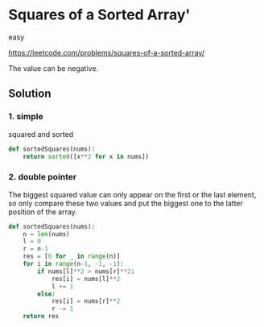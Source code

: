 # Squares of a Sorted Array'

easy

https://leetcode.com/problems/squares-of-a-sorted-array/

The value can be negative. 

## Solution

### 1. simple

squared and sorted

```python
def sortedSquares(nums):
    return sorted([x**2 for x in nums])
```

### 2. double pointer

The biggest squared value can only appear on the first or the last element, so only compare these two values and put the biggest one to the latter position of the array.

```python
def sortedSquares(nums):
    n = len(nums)
    l = 0
    r = n-1
    res = [0 for _ in range(n)]
    for i in range(n-1, -1, -1):
        if nums[l]**2 > nums[r]**2:
            res[i] = nums[l]**2
            l += 1
        else:
            res[i] = nums[r]**2
            r -= 1
    return res
```